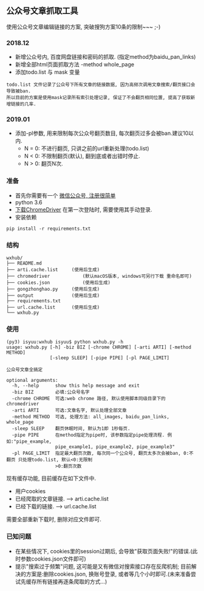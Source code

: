 ## 公众号文章抓取工具
使用公众号文章编辑链接的方案, 突破搜狗方案10条的限制~~~ ;-)

### 2018.12
- 新增公众号内, 百度网盘链接和密码的抓取. (指定method为baidu_pan_links)
- 新增全部html页面抓取方法 -method whole_page
- 添加todo.list 与 mask 变量
```
todo.list 文件记录了公众号下所有文章的链接数据, 因为高频次调用文章搜索/翻页接口会导致被ban.
所以目前的方案是使用mask记录所有索引处理记录, 保证了不会翻页相同位置, 提高了获取新增链接的几率.
```

### 2019.01
- 添加-pl参数, 用来限制每次公众号翻页数目, 每次翻页过多会被ban.建议10以内.
	- N = 0: 不进行翻页, 只讲之前的url重新处理(todo.list) 
	- N < 0: 不限制翻页(默认), 翻到底或者出错时停止.
	- N > 0: 翻页N次.




### 准备
- 首先你需要有一个 [微信公众号, 注册很简单](https://mp.weixin.qq.com)
- python 3.6
- [下载ChromeDriver](http://chromedriver.chromium.org/home) 在第一次登陆时, 需要使用其手动登录. 
- 安装依赖

```
pip install -r requirements.txt
``` 

### 结构
```
wxhub/
├── README.md
├── arti.cache.list		(使用后生成)	
├── chromedriver			(默认macOS版本, windows可另行下载 重命名即可)
├── cookies.json			(使用后生成)
├── gongzhonghao.py		(使用后生成)
├── output				(使用后生成)
├── requirements.txt	
├── url.cache.list		(使用后生成)
└── wxhub.py

```

### 使用
```
(py3) isyuu:wxhub isyuu$ python wxhub.py -h
usage: wxhub.py [-h] -biz BIZ [-chrome CHROME] [-arti ARTI] [-method METHOD]
                [-sleep SLEEP] [-pipe PIPE] [-pl PAGE_LIMIT]

公众号文章全搞定

optional arguments:
  -h, --help      show this help message and exit
  -biz BIZ        必填:公众号名字
  -chrome CHROME  可选:web chrome 路径, 默认使用脚本同级目录下的chromedriver
  -arti ARTI      可选:文章名字, 默认处理全部文章
  -method METHOD  可选, 处理方法: all_images, baidu_pan_links, whole_page
  -sleep SLEEP    翻页休眠时间, 默认为1即 1秒每页.
  -pipe PIPE      在method指定为pipe时, 该参数指定pipe处理流程. 例如:"pipe_example,
                  pipe_example1, pipe_example2, pipe_example3"
  -pl PAGE_LIMIT  指定最大翻页次数, 每次同一个公众号, 翻页太多次会被ban, 0:不翻页 只处理todo.list, 默认<0:无限制
                  >0:翻页次数

```

现有缓存功能, 目前缓存在如下文件中.

- 用户cookies
- 已经爬取的文章链接.  --> arti.cache.list
- 已经下载的链接. 		--> url.cache.list

需要全部重新下载时, 删除对应文件即可.

### 已知问题
- 在某些情况下, cookies里的session过期后, 会导致"获取页面失败!"的错误.(此时参数cookies.json文件即可)
- 提示"搜索过于频繁"问题, 这可能是又有微信对搜索接口存在反爬机制; 目前解决的方案是:删除cookies.json, 换账号登录, 或者等几个小时即可.(未来准备尝试先缓存所有链接再逐条爬取的方式...)